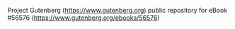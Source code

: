 Project Gutenberg (https://www.gutenberg.org) public repository for
eBook #56576 (https://www.gutenberg.org/ebooks/56576)
